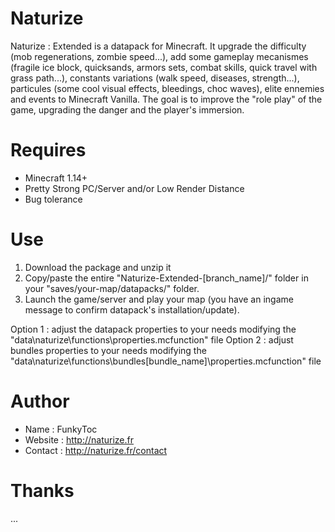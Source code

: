 # Naturize
Naturize : Extended is a datapack for Minecraft. It upgrade the difficulty (mob regenerations, zombie speed...), add some gameplay mecanismes (fragile ice block, quicksands, armors sets, combat skills, quick travel with grass path...), constants variations (walk speed, diseases, strength...), particules (some cool visual effects, bleedings, choc waves), elite ennemies and events to Minecraft Vanilla. The goal is to improve the "role play" of the game, upgrading the danger and the player's immersion.

# Requires 
- Minecraft 1.14+
- Pretty Strong PC/Server and/or Low Render Distance
- Bug tolerance

# Use
1. Download the package and unzip it
2. Copy/paste the entire "Naturize-Extended-[branch_name]/" folder in your "saves/your-map/datapacks/" folder.
3. Launch the game/server and play your map (you have an ingame message to confirm datapack's installation/update).

Option 1 : adjust the datapack properties to your needs modifying the "data\naturize\functions\properties.mcfunction" file
Option 2 : adjust bundles properties to your needs modifying the "data\naturize\functions\bundles\[bundle_name]\properties.mcfunction" file

# Author
- Name : FunkyToc 
- Website : http://naturize.fr
- Contact : http://naturize.fr/contact

# Thanks 
...
